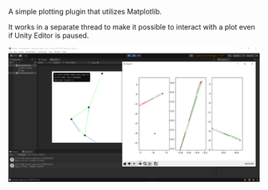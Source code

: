 ﻿A simple plotting plugin that utilizes Matplotlib.
 
It works in a separate thread to make it possible to interact with a plot even if Unity Editor is paused.

![](docs/image.png)
